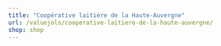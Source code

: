 ```yaml
---
title: "Coopérative laitière de la Haute-Auvergne"
url: /valuejols/cooperative-laitiere-de-la-haute-auvergne/
shop: shop
---
```

